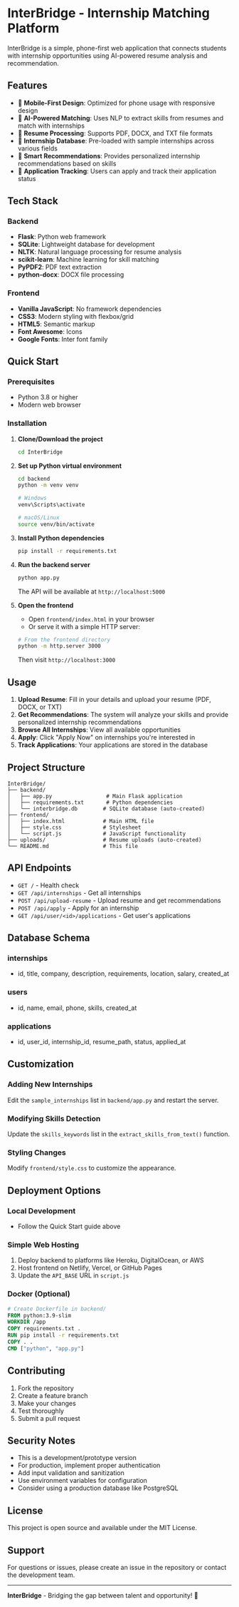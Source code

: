 # InterBridge - Internship Matching Platform

InterBridge is a simple, phone-first web application that connects students with internship opportunities using AI-powered resume analysis and recommendation.

## Features

- 📱 **Mobile-First Design**: Optimized for phone usage with responsive design
- 🤖 **AI-Powered Matching**: Uses NLP to extract skills from resumes and match with internships
- 📄 **Resume Processing**: Supports PDF, DOCX, and TXT file formats
- 💼 **Internship Database**: Pre-loaded with sample internships across various fields
- 🎯 **Smart Recommendations**: Provides personalized internship recommendations based on skills
- 📧 **Application Tracking**: Users can apply and track their application status

## Tech Stack

### Backend
- **Flask**: Python web framework
- **SQLite**: Lightweight database for development
- **NLTK**: Natural language processing for resume analysis
- **scikit-learn**: Machine learning for skill matching
- **PyPDF2**: PDF text extraction
- **python-docx**: DOCX file processing

### Frontend
- **Vanilla JavaScript**: No framework dependencies
- **CSS3**: Modern styling with flexbox/grid
- **HTML5**: Semantic markup
- **Font Awesome**: Icons
- **Google Fonts**: Inter font family

## Quick Start

### Prerequisites
- Python 3.8 or higher
- Modern web browser

### Installation

1. **Clone/Download the project**
   ```bash
   cd InterBridge
   ```

2. **Set up Python virtual environment**
   ```bash
   cd backend
   python -m venv venv
   
   # Windows
   venv\Scripts\activate
   
   # macOS/Linux
   source venv/bin/activate
   ```

3. **Install Python dependencies**
   ```bash
   pip install -r requirements.txt
   ```

4. **Run the backend server**
   ```bash
   python app.py
   ```
   The API will be available at `http://localhost:5000`

5. **Open the frontend**
   - Open `frontend/index.html` in your browser
   - Or serve it with a simple HTTP server:
   ```bash
   # From the frontend directory
   python -m http.server 3000
   ```
   Then visit `http://localhost:3000`

## Usage

1. **Upload Resume**: Fill in your details and upload your resume (PDF, DOCX, or TXT)
2. **Get Recommendations**: The system will analyze your skills and provide personalized internship recommendations
3. **Browse All Internships**: View all available opportunities
4. **Apply**: Click "Apply Now" on internships you're interested in
5. **Track Applications**: Your applications are stored in the database

## Project Structure

```
InterBridge/
├── backend/
│   ├── app.py                 # Main Flask application
│   ├── requirements.txt       # Python dependencies
│   └── interbridge.db        # SQLite database (auto-created)
├── frontend/
│   ├── index.html            # Main HTML file
│   ├── style.css             # Stylesheet
│   └── script.js             # JavaScript functionality
├── uploads/                  # Resume uploads (auto-created)
└── README.md                 # This file
```

## API Endpoints

- `GET /` - Health check
- `GET /api/internships` - Get all internships
- `POST /api/upload-resume` - Upload resume and get recommendations
- `POST /api/apply` - Apply for an internship
- `GET /api/user/<id>/applications` - Get user's applications

## Database Schema

### internships
- id, title, company, description, requirements, location, salary, created_at

### users
- id, name, email, phone, skills, created_at

### applications
- id, user_id, internship_id, resume_path, status, applied_at

## Customization

### Adding New Internships
Edit the `sample_internships` list in `backend/app.py` and restart the server.

### Modifying Skills Detection
Update the `skills_keywords` list in the `extract_skills_from_text()` function.

### Styling Changes
Modify `frontend/style.css` to customize the appearance.

## Deployment Options

### Local Development
- Follow the Quick Start guide above

### Simple Web Hosting
1. Deploy backend to platforms like Heroku, DigitalOcean, or AWS
2. Host frontend on Netlify, Vercel, or GitHub Pages
3. Update the `API_BASE` URL in `script.js`

### Docker (Optional)
```dockerfile
# Create Dockerfile in backend/
FROM python:3.9-slim
WORKDIR /app
COPY requirements.txt .
RUN pip install -r requirements.txt
COPY . .
CMD ["python", "app.py"]
```

## Contributing

1. Fork the repository
2. Create a feature branch
3. Make your changes
4. Test thoroughly
5. Submit a pull request

## Security Notes

- This is a development/prototype version
- For production, implement proper authentication
- Add input validation and sanitization
- Use environment variables for configuration
- Consider using a production database like PostgreSQL

## License

This project is open source and available under the MIT License.

## Support

For questions or issues, please create an issue in the repository or contact the development team.

---

**InterBridge** - Bridging the gap between talent and opportunity! 🌉
